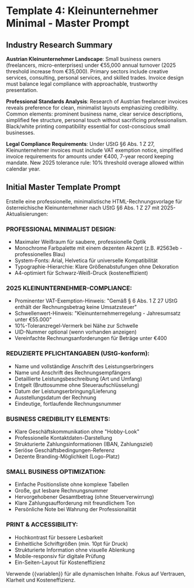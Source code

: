 # Template 4: Kleinunternehmer Minimal - Master Prompt

## Industry Research Summary

**Austrian Kleinunternehmer Landscape**: Small business owners (freelancers, micro-enterprises) under €55,000 annual turnover (2025 threshold increase from €35,000). Primary sectors include creative services, consulting, personal services, and skilled trades. Invoice design must balance legal compliance with approachable, trustworthy presentation.

**Professional Standards Analysis**: Research of Austrian freelancer invoices reveals preference for clean, minimalist layouts emphasizing credibility. Common elements: prominent business name, clear service descriptions, simplified fee structure, personal touch without sacrificing professionalism. Black/white printing compatibility essential for cost-conscious small businesses.

**Legal Compliance Requirements**: Under UStG §6 Abs. 1 Z 27, Kleinunternehmer invoices must include VAT exemption notice, simplified invoice requirements for amounts under €400, 7-year record keeping mandate. New 2025 tolerance rule: 10% threshold overage allowed within calendar year.

## Initial Master Template Prompt

Erstelle eine professionelle, minimalistische HTML-Rechnungsvorlage für österreichische Kleinunternehmer nach UStG §6 Abs. 1 Z 27 mit 2025-Aktualisierungen:

### PROFESSIONAL MINIMALIST DESIGN:
- Maximaler Weißraum für saubere, professionelle Optik
- Monochrome Farbpalette mit einem dezenten Akzent (z.B. #2563eb - professionelles Blau)
- System-Fonts: Arial, Helvetica für universelle Kompatibilität
- Typographie-Hierarchie: Klare Größenabstufungen ohne Dekoration
- A4-optimiert für Schwarz-Weiß-Druck (kosteneffizient)

### 2025 KLEINUNTERNEHMER-COMPLIANCE:
- Prominenter VAT-Exemption-Hinweis: "Gemäß § 6 Abs. 1 Z 27 UStG enthält der Rechnungsbetrag keine Umsatzsteuer"
- Schwellenwert-Hinweis: "Kleinunternehmerregelung - Jahresumsatz unter €55.000"
- 10%-Toleranzregel-Vermerk bei Nähe zur Schwelle
- UID-Nummer optional (wenn vorhanden anzeigen)
- Vereinfachte Rechnungsanforderungen für Beträge unter €400

### REDUZIERTE PFLICHTANGABEN (UStG-konform):
- Name und vollständige Anschrift des Leistungserbringers
- Name und Anschrift des Rechnungsempfängers
- Detaillierte Leistungsbeschreibung (Art und Umfang)
- Entgelt (Bruttosumme ohne Steueraufschlüsselung)
- Datum der Leistungserbringung/Lieferung
- Ausstellungsdatum der Rechnung
- Eindeutige, fortlaufende Rechnungsnummer

### BUSINESS CREDIBILITY ELEMENTS:
- Klare Geschäftskommunikation ohne "Hobby-Look"
- Professionelle Kontaktdaten-Darstellung
- Strukturierte Zahlungsinformationen (IBAN, Zahlungsziel)
- Seriöse Geschäftsbedingungen-Referenz
- Dezente Branding-Möglichkeit (Logo-Platz)

### SMALL BUSINESS OPTIMIZATION:
- Einfache Positionsliste ohne komplexe Tabellen
- Große, gut lesbare Rechnungsnummer
- Hervorgehobener Gesamtbetrag (ohne Steuerverwirrung)
- Klare Zahlungsaufforderung mit freundlichem Ton
- Persönliche Note bei Wahrung der Professionalität

### PRINT & ACCESSIBILITY:
- Hochkontrast für bessere Lesbarkeit
- Einheitliche Schriftgrößen (min. 10pt für Druck)
- Strukturierte Information ohne visuelle Ablenkung
- Mobile-responsiv für digitale Prüfung
- Ein-Seiten-Layout für Kosteneffizienz

Verwende {{variablen}} für alle dynamischen Inhalte. Fokus auf Vertrauen, Klarheit und Kosteneffizienz.